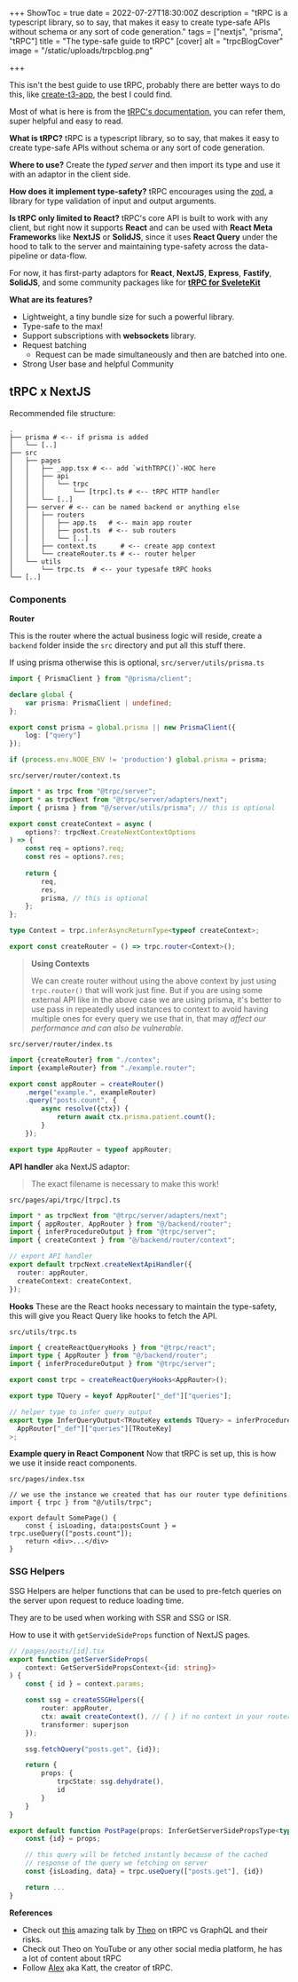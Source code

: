+++
ShowToc = true
date = 2022-07-27T18:30:00Z
description = "tRPC is a typescript library, so to say, that makes it easy to create type-safe APIs without schema or any sort of code generation."
tags = ["nextjs", "prisma", "tRPC"]
title = "The type-safe guide to tRPC"
[cover]
alt = "trpcBlogCover"
image = "/static/uploads/trpcblog.png"

+++

This isn't the best guide to use tRPC, probably there are better ways to do this, like [create-t3-app](https://create.t3.gg/), the best I could find.

Most of what is here is from the [tRPC's documentation](https://trpc.io/docs), you can refer them, super helpful and easy to read.

**What is tRPC?**
tRPC is a typescript library, so to say, that makes it easy to create type-safe APIs without schema or any sort of code generation.

**Where to use?**
Create the *typed server* and then import its type and use it with an adaptor in the client side.

**How does it implement type-safety?**
tRPC encourages using the [zod](https://www.npmjs.com/package/zod), a library for type validation of input and output arguments.

**Is tRPC only limited to React?**
tRPC's core API is built to work with any client, but right now it supports **React** and can be used with **React Meta Frameworks** like **NextJS** or **SolidJS**, since it uses **React Query** under the hood to talk to the server and maintaining type-safety across the data-pipeline or data-flow.

For now, it has first-party adaptors for **React**, **NextJS**, **Express**, **Fastify**, **SolidJS**, and some community packages like for [**tRPC for SveleteKit**](https://github.com/icflorescu/trpc-sveltekit)

**What are its features?**
- Lightweight, a tiny bundle size for such a powerful library.
- Type-safe to the max!
- Support subscriptions with **websockets** library.
- Request batching
	- Request can be made simultaneously and then are batched into one.
- Strong User base and helpful Community

## tRPC x NextJS

Recommended file structure:

```tree
.
├── prisma # <-- if prisma is added
│   └── [..]
├── src
│   ├── pages
│   │   ├── _app.tsx # <-- add `withTRPC()`-HOC here
│   │   ├── api
│   │   │   └── trpc
│   │   │       └── [trpc].ts # <-- tRPC HTTP handler
│   │   └── [..]
│   ├── server # <-- can be named backend or anything else
│   │   ├── routers
│   │   │   ├── app.ts   # <-- main app router
│   │   │   ├── post.ts  # <-- sub routers
│   │   │   └── [..]
│   │   ├── context.ts      # <-- create app context
│   │   └── createRouter.ts # <-- router helper
│   └── utils
│       └── trpc.ts  # <-- your typesafe tRPC hooks
└── [..]
```

### Components

**Router**

This is the router where the actual business logic will reside, create a `backend` folder inside the `src` directory and put all this stuff there.

If using prisma otherwise this is optional,
`src/server/utils/prisma.ts`
```ts
import { PrismaClient } from "@prisma/client";

declare global {
	var prisma: PrismaClient | undefined;
};

export const prisma = global.prisma || new PrismaClient({
	log: ["query"]
});

if (process.env.NODE_ENV != 'production') global.prisma = prisma;
```

`src/server/router/context.ts`
```ts
import * as trpc from "@trpc/server";
import * as trpcNext from "@trpc/server/adapters/next";
import { prisma } from "@/server/utils/prisma"; // this is optional

export const createContext = async (
	options?: trpcNext.CreateNextContextOptions
) => {
	const req = options?.req;
	const res = options?.res;
	
	return {
		req,
		res,
		prisma, // this is optional
	};
};

type Context = trpc.inferAsyncReturnType<typeof createContext>;

export const createRouter = () => trpc.router<Context>();
```

> **Using Contexts**
> 
> We can create router without using the above context by just using `trpc.router()` that will work just fine. But if you are using some external API like in the above case we are using prisma, it's better to use pass in repeatedly used instances to context to avoid having multiple ones for every query we use that in, that may *affect our performance and can also be vulnerable*. 

`src/server/router/index.ts`
```ts
import {createRouter} from "./contex";
import {exampleRouter} from "./example.router";

export const appRouter = createRouter()
	.merge("example.", exampleRouter)
	.query("posts.count", {
		async resolve({ctx}) {
			return await ctx.prisma.patient.count();
		}
	});

export type AppRouter = typeof appRouter;
```

**API handler** aka NextJS adaptor:

> The exact filename is necessary to make this work!

`src/pages/api/trpc/[trpc].ts`
```ts
import * as trpcNext from "@trpc/server/adapters/next";
import { appRouter, AppRouter } from "@/backend/router";
import { inferProcedureOutput } from "@trpc/server";
import { createContext } from "@/backend/router/context";

// export API handler
export default trpcNext.createNextApiHandler({
  router: appRouter,
  createContext: createContext,
});
```

**Hooks**
These are the React hooks necessary to maintain the type-safety, this will give you React Query like hooks to fetch the API.

`src/utils/trpc.ts`
```ts
import { createReactQueryHooks } from "@trpc/react";
import type { AppRouter } from "@/backend/router";
import { inferProcedureOutput } from "@trpc/server";

export const trpc = createReactQueryHooks<AppRouter>();

export type TQuery = keyof AppRouter["_def"]["queries"];

// helper type to infer query output
export type InferQueryOutput<TRouteKey extends TQuery> = inferProcedureOutput<
  AppRouter["_def"]["queries"][TRouteKey]
>;
```

**Example query in React Component**
Now that tRPC is set up, this is how we use it inside react components.

`src/pages/index.tsx`
```tsx
// we use the instance we created that has our router type definitions
import { trpc } from "@/utils/trpc";

export default SomePage() {
	const { isLoading, data:postsCount } = trpc.useQuery(["posts.count"]);
	return <div>...</div>
}
```



### SSG Helpers
SSG Helpers are helper functions that can be used to pre-fetch queries on the server upon request to reduce loading time.

They are to be used when working with SSR and SSG or ISR.

How to use it with `getServideSideProps` function of NextJS pages.

```ts
// /pages/posts/[id].tsx
export function getServerSideProps(
	context: GetServerSidePropsContext<{id: string}>
) {
	const { id } = context.params;

	const ssg = createSSGHelpers({
		router: appRouter,
		ctx: await createContext(), // { } if no context in your router
		transformer: superjson
	});

	ssg.fetchQuery("posts.get", {id});

	return {
		props: {
			trpcState: ssg.dehydrate(),
			id
		}
	}
}

export default function PostPage(props: InferGetServerSidePropsType<typeof getServerSideProps>) {
	const {id} = props;

	// this query will be fetched instantly because of the cached
	// response of the query we fetching on server
	const {isLoading, data} = trpc.useQuery(["posts.get"], {id})

	return ...
}
```

**References**
- Check out [this](https://www.youtube.com/watch?v=I5tWWYBdlJo) amazing talk by [Theo](https://twitter.com/t3dotgg) on tRPC vs GraphQL and their risks.
- Check out Theo on YouTube or any other social media platform, he has a lot of content about tRPC
- Follow [Alex](https://twitter.com/alexdotjs) aka Katt, the creator of tRPC.
